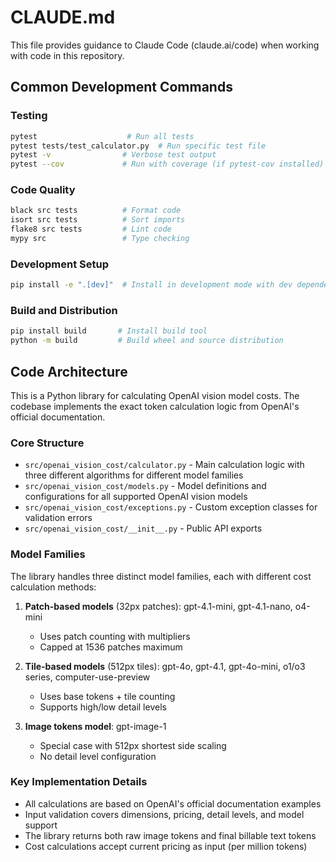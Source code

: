 # CLAUDE.md

This file provides guidance to Claude Code (claude.ai/code) when working with code in this repository.

## Common Development Commands

### Testing
```bash
pytest                    # Run all tests
pytest tests/test_calculator.py  # Run specific test file
pytest -v                # Verbose test output
pytest --cov             # Run with coverage (if pytest-cov installed)
```

### Code Quality
```bash
black src tests          # Format code
isort src tests          # Sort imports
flake8 src tests         # Lint code
mypy src                 # Type checking
```

### Development Setup
```bash
pip install -e ".[dev]"  # Install in development mode with dev dependencies
```

### Build and Distribution
```bash
pip install build       # Install build tool
python -m build         # Build wheel and source distribution
```

## Code Architecture

This is a Python library for calculating OpenAI vision model costs. The codebase implements the exact token calculation logic from OpenAI's official documentation.

### Core Structure
- `src/openai_vision_cost/calculator.py` - Main calculation logic with three different algorithms for different model families
- `src/openai_vision_cost/models.py` - Model definitions and configurations for all supported OpenAI vision models
- `src/openai_vision_cost/exceptions.py` - Custom exception classes for validation errors
- `src/openai_vision_cost/__init__.py` - Public API exports

### Model Families
The library handles three distinct model families, each with different cost calculation methods:

1. **Patch-based models** (32px patches): gpt-4.1-mini, gpt-4.1-nano, o4-mini
   - Uses patch counting with multipliers
   - Capped at 1536 patches maximum

2. **Tile-based models** (512px tiles): gpt-4o, gpt-4.1, gpt-4o-mini, o1/o3 series, computer-use-preview
   - Uses base tokens + tile counting
   - Supports high/low detail levels

3. **Image tokens model**: gpt-image-1
   - Special case with 512px shortest side scaling
   - No detail level configuration

### Key Implementation Details
- All calculations are based on OpenAI's official documentation examples
- Input validation covers dimensions, pricing, detail levels, and model support
- The library returns both raw image tokens and final billable text tokens
- Cost calculations accept current pricing as input (per million tokens)